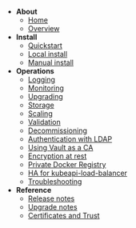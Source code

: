 - **About**
  - [Home](/kubernetes/docs)
  - [Overview](/kubernetes/docs/overview)
- **Install**
  - [Quickstart](/kubernetes/docs/quickstart)
  - [Local install](/kubernetes/docs/install-local)
  - [Manual install](/kubernetes/docs/install-manual)
- **Operations**
  - [Logging](/kubernetes/docs/logging)
  - [Monitoring](/kubernetes/docs/monitoring)
  - [Upgrading](/kubernetes/docs/upgrading)
  - [Storage](/kubernetes/docs/storage)
  - [Scaling](/kubernetes/docs/scaling)
  - [Validation](/kubernetes/docs/validation)
  - [Decommissioning](/kubernetes/docs/decommissioning)
  - [Authentication with LDAP](/kubernetes/docs/ldap)
  - [Using Vault as a CA](/kubernetes/docs/using-vault)
  - [Encryption at rest](/kubernetes/docs/encryption-at-rest)
  - [Private Docker Registry](/kubernetes/docs/docker-registry)
  - [HA for kubeapi-load-balancer](/kubernetes/docs/keepalived)
  - [Troubleshooting](/kubernetes/docs/troubleshooting)
- **Reference**
  - [Release notes](/kubernetes/docs/release-notes)
  - [Upgrade notes](/kubernetes/docs/upgrade-notes)
  - [Certificates and Trust](/kubernetes/docs/certs-and-trust)
